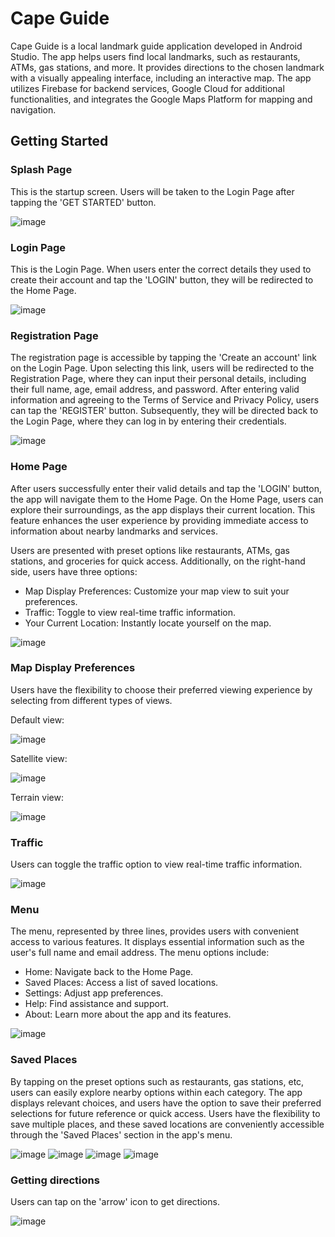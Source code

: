 # Cape Guide
Cape Guide is a local landmark guide application developed in Android Studio. The app helps users find local landmarks, such as restaurants, ATMs, gas stations, and more. It provides directions to the chosen landmark with a visually appealing interface, including an interactive map. The app utilizes Firebase for backend services, Google Cloud for additional functionalities, and integrates the Google Maps Platform for mapping and navigation.

## Getting Started

### Splash Page
This is the startup screen. Users will be taken to the Login Page after tapping the 'GET STARTED' button.

![image](https://github.com/basgbasg/test/assets/133644970/5b082041-5a44-4e4e-97ad-9ea0f3413ae9)

### Login Page
This is the Login Page. When users enter the correct details they used to create their account and tap the 'LOGIN' button, they will be redirected to the Home Page.

![image](https://github.com/basgbasg/test/assets/133644970/fd1d58be-984d-461d-a95c-f0c4157af827)

### Registration Page
The registration page is accessible by tapping the 'Create an account' link on the Login Page. Upon selecting this link, users will be redirected to the Registration Page, where they can input their personal details, including their full name, age, email address, and password. After entering valid information and agreeing to the Terms of Service and Privacy Policy, users can tap the 'REGISTER' button. Subsequently, they will be directed back to the Login Page, where they can log in by entering their credentials. 

![image](https://github.com/basgbasg/test/assets/133644970/3102ac6b-8834-433e-8814-b45aee165bec)

### Home Page
After users successfully enter their valid details and tap the 'LOGIN' button, the app will navigate them to the Home Page. On the Home Page, users can explore their surroundings, as the app displays their current location. This feature enhances the user experience by providing immediate access to information about nearby landmarks and services. 

Users are presented with preset options like restaurants, ATMs, gas stations, and groceries for quick access. Additionally, on the right-hand side, users have three options:
- Map Display Preferences: Customize your map view to suit your preferences.
- Traffic: Toggle to view real-time traffic information.
- Your Current Location: Instantly locate yourself on the map.

![image](https://github.com/basgbasg/test/assets/133644970/e1b586c5-4182-49a8-b9e3-02f9eed6d723)

### Map Display Preferences
Users have the flexibility to choose their preferred viewing experience by selecting from different types of views.

Default view:                                                                                          

![image](https://github.com/basgbasg/test/assets/133644970/d723c515-559c-423f-8cc2-9a9cabe889dc)    

Satellite view:

![image](https://github.com/basgbasg/test/assets/133644970/2d4cef56-e6de-459e-8211-d0bbff1a2144)

Terrain view:

![image](https://github.com/basgbasg/test/assets/133644970/da9de4ad-0c8d-4b32-b3ee-5351f40300db)

### Traffic
Users can toggle the traffic option to view real-time traffic information.

![image](https://github.com/basgbasg/test/assets/133644970/96b534fc-84a1-4392-bd00-ee13431f0353)

### Menu
The menu, represented by three lines, provides users with convenient access to various features. It displays essential information such as the user's full name and email address. The menu options include:

- Home: Navigate back to the Home Page.
- Saved Places: Access a list of saved locations.
- Settings: Adjust app preferences.
- Help: Find assistance and support.
- About: Learn more about the app and its features.

![image](https://github.com/basgbasg/test/assets/133644970/c3203a43-1385-40af-a278-325b067fb279)

### Saved Places
By tapping on the preset options such as restaurants, gas stations, etc, users can easily explore nearby options within each category. The app displays relevant choices, and users have the option to save their preferred selections for future reference or quick access. Users have the flexibility to save multiple places, and these saved locations are conveniently accessible through the 'Saved Places' section in the app's menu.

![image](https://github.com/basgbasg/test/assets/133644970/8e476e3c-d8f0-481a-a2a3-9caa1b58ed25) ![image](https://github.com/basgbasg/test/assets/133644970/823bbc3a-c873-4adb-8c9c-8b6fb226a31b)  ![image](https://github.com/basgbasg/test/assets/133644970/9143c704-35d1-4748-917f-ea5f2f899afe) ![image](https://github.com/basgbasg/test/assets/133644970/eb20aa14-f12c-4a84-906a-9897b1dad17e)

### Getting directions
Users can tap on the 'arrow' icon to get directions. 

![image](https://github.com/basgbasg/test/assets/133644970/64a4af1c-9aee-4d09-8e13-d7fec3bd7227)



